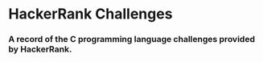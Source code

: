 # HackerRank Challenges

### A record of the C programming language challenges provided by HackerRank. 